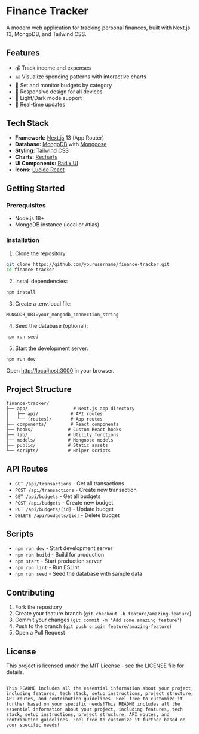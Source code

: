 # Finance Tracker

A modern web application for tracking personal finances, built with Next.js 13, MongoDB, and Tailwind CSS.

## Features

- 💰 Track income and expenses
- 📊 Visualize spending patterns with interactive charts
- 🎯 Set and monitor budgets by category
- 📱 Responsive design for all devices
- 🌙 Light/Dark mode support
- 🔄 Real-time updates

## Tech Stack

- **Framework:** [Next.js](https://nextjs.org/) 13 (App Router)
- **Database:** [MongoDB](https://www.mongodb.com/) with [Mongoose](https://mongoosejs.com/)
- **Styling:** [Tailwind CSS](https://tailwindcss.com/)
- **Charts:** [Recharts](https://recharts.org/)
- **UI Components:** [Radix UI](https://www.radix-ui.com/)
- **Icons:** [Lucide React](https://lucide.dev/)

## Getting Started

### Prerequisites

- Node.js 18+ 
- MongoDB instance (local or Atlas)

### Installation

1. Clone the repository:
```bash
git clone https://github.com/yourusername/finance-tracker.git
cd finance-tracker
```

2. Install dependencies:
```bash
npm install
```

3. Create a .env.local file:
```
MONGODB_URI=your_mongodb_connection_string
```

4. Seed the database (optional):
```bash
npm run seed
```

5. Start the development server:
```bash
npm run dev
```

Open [http://localhost:3000](http://localhost:3000) in your browser.

## Project Structure

```
finance-tracker/
├── app/                 # Next.js app directory
│   ├── api/            # API routes
│   └── (routes)/       # App routes
├── components/         # React components
├── hooks/             # Custom React hooks
├── lib/               # Utility functions
├── models/            # Mongoose models
├── public/            # Static assets
└── scripts/           # Helper scripts
```

## API Routes

- `GET /api/transactions` - Get all transactions
- `POST /api/transactions` - Create new transaction
- `GET /api/budgets` - Get all budgets
- `POST /api/budgets` - Create new budget
- `PUT /api/budgets/[id]` - Update budget
- `DELETE /api/budgets/[id]` - Delete budget

## Scripts

- `npm run dev` - Start development server
- `npm run build` - Build for production
- `npm start` - Start production server
- `npm run lint` - Run ESLint
- `npm run seed` - Seed the database with sample data

## Contributing

1. Fork the repository
2. Create your feature branch (`git checkout -b feature/amazing-feature`)
3. Commit your changes (`git commit -m 'Add some amazing feature'`)
4. Push to the branch (`git push origin feature/amazing-feature`)
5. Open a Pull Request

## License

This project is licensed under the MIT License - see the LICENSE file for details.
```

This README includes all the essential information about your project, including features, tech stack, setup instructions, project structure, API routes, and contribution guidelines. Feel free to customize it further based on your specific needs!This README includes all the essential information about your project, including features, tech stack, setup instructions, project structure, API routes, and contribution guidelines. Feel free to customize it further based on your specific needs!

